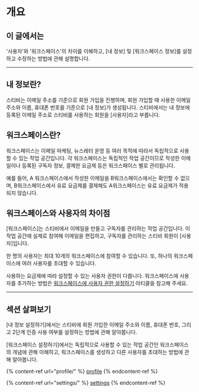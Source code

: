 # 개요

## 이 글에서는

'사용자'와 '워크스페이스'의 차이를 이해하고, \[내 정보] 및 \[워크스페이스 정보]를 설정하고 수정하는 방법에 관해 설명합니다.

***

## 내 정보란? <a href="#h_01hpp161qgebqvrhtmmp4swqck" id="h_01hpp161qgebqvrhtmmp4swqck"></a>

스티비는 이메일 주소를 기준으로 회원 가입을 진행하며, 회원 가입할 때 사용한 이메일 주소와 이름, 휴대폰 번호를 기준으로 \[내 정보]가 생성됩니다. 스티비에서는 내 정보에 등록된 이메일 주소로 스티비를 사용하는 회원을 \[사용자]라고 부릅니다.

## 워크스페이스란? <a href="#h_01gs9hg0e8tgee90evytcbjmy8" id="h_01gs9hg0e8tgee90evytcbjmy8"></a>

워크스페이스는 이메일 마케팅, 뉴스레터 운영 등 여러 목적에 따라서 독립적으로 사용할 수 있는 작업 공간입니다. 각 워크스페이스는 독립적인 작업 공간이므로 작성한 이메일이나 등록된 구독자 정보, 결제한 요금제 등은 워크스페이스 별로 관리됩니다.

예를 들어, A 워크스페이스에서 작성한 이메일을 B워크스페이스에서는 확인할 수 없으며, B워크스페이스에서 유료 요금제를 결제해도 A워크스페이스는 유료 요금제가 적용되지 않습니다.

## 워크스페이스와 사용자의 차이점 <a href="#h_01gs9hg6dwnyw6es064m6at5tw" id="h_01gs9hg6dwnyw6es064m6at5tw"></a>

\[워크스페이스]는 스티비에서 이메일을 만들고 구독자를 관리하는 작업 공간입니다. 이 작업 공간에 실제로 참여해 이메일을 편집하고, 구독자를 관리하는 스티비 회원이 \[사용자]입니다.&#x20;

한 명의 사용자는 최대 10개의 워크스페이스에 참여할 수 있습니다. 또, 하나의 워크스페이스에 여러 사용자를 초대할 수 있습니다.

사용하는 요금제에 따라 설정할 수 있는 사용자 권한이 다릅니다. 워크스페이스에 사용자를 추가하는 방법은 [워크스페이스에 사용자 권한 설정하기](settings/user-permissions.md) 아티클을 참고해 주세요.

***

## 섹션 살펴보기

\[내 정보 설정하기]에서는 스티비에 회원 가입한 이메일 주소와 이름, 휴대폰 번호, 그리고 2단계 인증 사용 여부를 설정하는 방법에 관해 알아봅니다.

\[워크스페이스 설정하기]에서는 독립적으로 사용할 수 있는 작업 공간인 워크스페이스의 개념에 관해 이해하고, 워크스페이스를 생성하고 다른 사용자를 초대하는 방법에 관해 알아봅니다.

{% content-ref url="profile/" %}
[profile](profile/)
{% endcontent-ref %}

{% content-ref url="settings/" %}
[settings](settings/)
{% endcontent-ref %}
